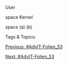User
space
Kernel
space
(a) (b)

   Tags & Topics:
   

[Previous: #AdvIT-Folien_53](AdvIT-Folien_53.md)

[Next: #AdvIT-Folien_53](AdvIT-Folien_53.md)